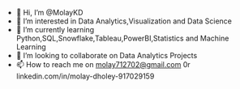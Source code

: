 - 👋 Hi, I’m @MolayKD
- 👀 I’m interested in Data Analytics,Visualization and Data Science
- 🌱 I’m currently learning Python,SQL,Snowflake,Tableau,PowerBI,Statistics and Machine Learning
- 💞️ I’m looking to collaborate on Data Analytics Projects
- 📫 How to reach me on molay712702@gmail.com 0r linkedin.com/in/molay-dholey-917029159

<!---
MolayKD/MolayKD is a ✨ special ✨ repository because its `README.md` (this file) appears on your GitHub profile.
You can click the Preview link to take a look at your changes.
--->
